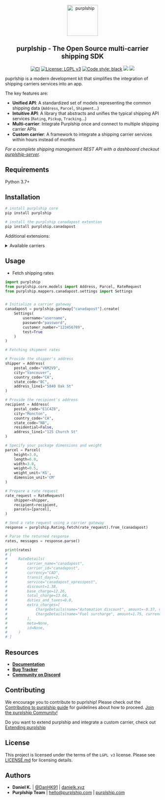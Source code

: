 <p align="center">
  <p align="center">
    <a href="https://purplship.com" target="_blank">
      <img src="https://github.com/purplship/purplship/raw/main/docs/images/icon.png" alt="purplship" height="100">
    </a>
  </p>
  <h2 align="center">
    purplship - The Open Source multi-carrier shipping SDK
  </h2>
  <p align="center">
    <a href="https://github.com/purplship/purplship/actions"><img src="https://github.com/purplship/purplship/workflows/purplship-sdk/badge.svg" alt="CI" style="max-width:100%;"></a>
    <a href="https://www.gnu.org/licenses/lgpl-3.0" rel="nofollow"><img src="https://img.shields.io/badge/License-LGPL%20v3-blue.svg" alt="License: LGPL v3" data-canonical-src="https://img.shields.io/badge/License-LGPL%20v3-blue.svg" style="max-width:100%;"></a>
    <a href="https://github.com/python/black"><img src="https://img.shields.io/badge/code%20style-black-000000.svg" alt="Code style: black" style="max-width:100%;"></a>
    <a href="https://codecov.io/gh/purplship/purplship"><img src="https://codecov.io/gh/purplship/purplship/branch/main/graph/badge.svg?token=D07fio4Dn6"/></a>
    <a href="https://www.codacy.com/gh/purplship/purplship/dashboard?utm_source=github.com&amp;utm_medium=referral&amp;utm_content=purplship/purplship&amp;utm_campaign=Badge_Grade"><img src="https://app.codacy.com/project/badge/Grade/cc2ac4fcb6004bca84e42a90d8acfe41"></a>
  </p>
</p>

puprlship is a modern development kit that simplifies the integration of shipping carriers services into an app.

The key features are:

- **Unified API**: A standardized set of models representing the common shipping data (`Address`, `Parcel`, `Shipment`...)
- **Intuitive API**: A library that abstracts and unifies the typical shipping API services (`Rating`, `Pickup`, `Tracking`...) 
- **Multi-carrier**: Integrate Purplship once and connect to multiple shipping carrier APIs
- **Custom carrier**: A framework to integrate a shipping carrier services within hours instead of months


*For a complete shipping management REST API with a dashboard checkout [purplship-server](https://github.com/puprlship/purplship-server).*


## Requirements

Python 3.7+

## Installation

```bash
# install purplship core
pip install purplship

# install the purplship canadapost extention
pip install purplship.canadapost
```

Additional extensions:

<details>
<summary>Available carriers</summary>

- `purplship.aramex`
- `purplship.australiapost`
- `purplship.canadapost`
- `purplship.canpar`
- `purplship.dhl-express`
- `purplship.dhl-universal`
- `purplship.dicom`
- `purplship.fedex`
- `purplship.purolator`
- `purplship.royalmail`
- `purplship.sendle`
- `purplship.sf-express`
- `purplship.tnt`
- `purplship.ups`
- `purplship.usps`
- `purplship.usps-international`
- `purplship.yanwen`
- `purplship.yunexpress`

</details>

## Usage

- Fetch shipping rates

```python
import purplship
from purplship.core.models import Address, Parcel, RateRequest
from purplship.mappers.canadapost.settings import Settings


# Initialize a carrier gateway
canadapost = purplship.gateway["canadapost"].create(
    Settings(
        username="username",
        password="password",
        customer_number="123456789",
        test=True
    )
)

# Fetching shipment rates

# Provide the shipper's address
shipper = Address(
    postal_code="V6M2V9",
    city="Vancouver",
    country_code="CA",
    state_code="BC",
    address_line1="5840 Oak St"
)

# Provide the recipient's address
recipient = Address(
    postal_code="E1C4Z8",
    city="Moncton",
    country_code="CA",
    state_code="NB",
    residential=False,
    address_line1="125 Church St"
)

# Specify your package dimensions and weight
parcel = Parcel(
    height=3.0,
    length=6.0,
    width=3.0,
    weight=0.5,
    weight_unit='KG',
    dimension_unit='CM'
)

# Prepare a rate request
rate_request = RateRequest(
    shipper=shipper,
    recipient=recipient,
    parcels=[parcel],
)

# Send a rate request using a carrier gateway
response = purplship.Rating.fetch(rate_request).from_(canadapost)

# Parse the returned response
rates, messages = response.parse()

print(rates)
# [
#     RateDetails(
#         carrier_name="canadapost",
#         carrier_id="canadapost",
#         currency="CAD",
#         transit_days=2,
#         service="canadapost_xpresspost",
#         discount=1.38,
#         base_charge=12.26,
#         total_charge=13.64,
#         duties_and_taxes=0.0,
#         extra_charges=[
#             ChargeDetails(name="Automation discount", amount=-0.37, currency="CAD"),
#             ChargeDetails(name="Fuel surcharge", amount=1.75, currency="CAD"),
#         ],
#         meta=None,
#         id=None,
#     )
# ]
```

## Resources

- [**Documentation**](https://sdk.purplship.com)
- [**Bug Tracker**](https://github.com/puprlship/purplship/issues)
- [**Community on Discord**](https://discord.gg/kXEa3UMRHd)

## Contributing

We encourage you to contribute to puprlship! Please check out the
[Contributing to purplship guide](/docs/development/contributing.md) for guidelines about how to proceed.
[Join the purplship Community!](https://github.com/purplship/purplship/discussions)

Do you want to extend purplship and integrate a custom carrier, check out [Extending purplship](https://sdk.purplship.com/development/extending/)

## License

This project is licensed under the terms of the `LGPL v3` license.
Please see [LICENSE.md](/LICENSE) for licensing details.


## Authors

- **Daniel K.** | [@DanHK91](https://twitter.com/DanHK91) | [danielk.xyz](https://danielk.xyz/)
- **Purplship Team** | hello@purplship.com | [purplship.com](https://purplship.com)
